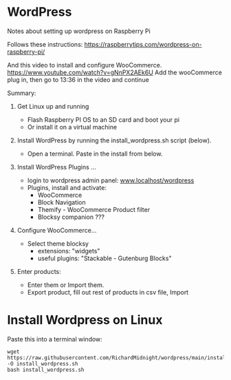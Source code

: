 # WordPress

Notes about setting up wordpress on Raspberry Pi

Follows these instructions:  https://raspberrytips.com/wordpress-on-raspberry-pi/

And this video to install and configure WooCommerce.  https://www.youtube.com/watch?v=gNnPX2AEk6U
Add the wooCommerce plug in, then go to 13:36 in the video and continue

Summary:
1) Get Linux up and running
    - Flash Raspberry PI OS to an SD card and boot your pi
    - Or install it on a virtual machine
    
2) Install WordPress by running the install_wordpress.sh script (below).
    - Open a terminal.  Paste in the install from below.

3) Install WordPress Plugins ...
    - login to wordpress admin panel: www.localhost/wordpress
    - Plugins, install and activate:
        - WooCommerce  
        - Block Navigation
        - Themify - WooCommerce Product filter
        - Blocksy companion ???

4) Configure WooCommerce...
    - Select theme blocksy
        - extensions: "widgets"
        - useful plugins: "Stackable - Gutenburg Blocks"
    
5) Enter products:
    -  Enter them or Import them.
    - Export product, fill out rest of products in csv file, Import



# Install Wordpress on Linux

Paste this into a terminal window:

    
    wget https://raw.githubusercontent.com/RichardMidnight/wordpress/main/install_wordpress.sh -O install_wordpress.sh
    bash install_wordpress.sh
 
